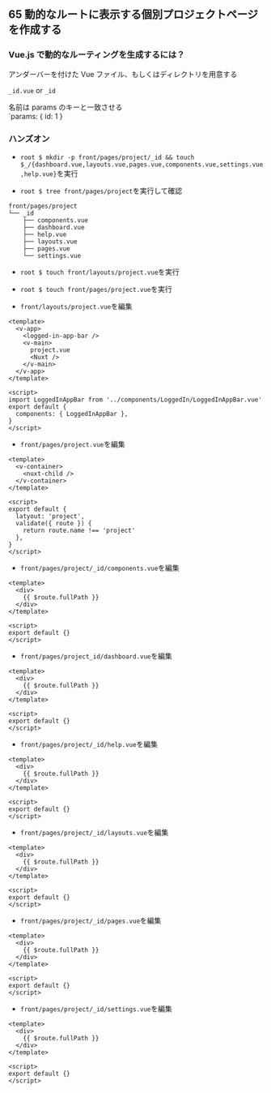 ## 65 動的なルートに表示する個別プロジェクトページを作成する

### Vue.js で動的なルーティングを生成するには？

アンダーバーを付けた Vue ファイル、もしくはディレクトリを用意する<br>

`_id.vue` or `_id`<br>

名前は params のキーと一致させる<br>
`params: { id: 1 }<br>

### ハンズオン

- `root $ mkdir -p front/pages/project/_id && touch $_/{dashboard.vue,layouts.vue,pages.vue,components.vue,settings.vue,help.vue}`を実行<br>

- `root $ tree front/pages/project`を実行して確認<br>

```:terminal
front/pages/project
└── _id
    ├── components.vue
    ├── dashboard.vue
    ├── help.vue
    ├── layouts.vue
    ├── pages.vue
    └── settings.vue
```

- `root $ touch front/layouts/project.vue`を実行<br>

- `root $ touch front/pages/project.vue`を実行<br>

* `front/layouts/project.vue`を編集<br>

```vue:project.vue
<template>
  <v-app>
    <logged-in-app-bar />
    <v-main>
      project.vue
      <Nuxt />
    </v-main>
  </v-app>
</template>

<script>
import LoggedInAppBar from '../components/LoggedIn/LoggedInAppBar.vue'
export default {
  components: { LoggedInAppBar },
}
</script>
```

- `front/pages/project.vue`を編集<br>

```vue:project.vue
<template>
  <v-container>
    <nuxt-child />
  </v-container>
</template>

<script>
export default {
  latyout: 'project',
  validate({ route }) {
    return route.name !== 'project'
  },
}
</script>
```

- `front/pages/project/_id/components.vue`を編集<br>

```vue:components.vue
<template>
  <div>
    {{ $route.fullPath }}
  </div>
</template>

<script>
export default {}
</script>
```

- `front/pages/project_id/dashboard.vue`を編集<br>

```vue:dashboard.vue
<template>
  <div>
    {{ $route.fullPath }}
  </div>
</template>

<script>
export default {}
</script>
```

- `front/pages/project/_id/help.vue`を編集<br>

```vue:help.vue
<template>
  <div>
    {{ $route.fullPath }}
  </div>
</template>

<script>
export default {}
</script>
```

- `front/pages/project/_id/layouts.vue`を編集<br>

```vue:layuts.vue
<template>
  <div>
    {{ $route.fullPath }}
  </div>
</template>

<script>
export default {}
</script>
```

- `front/pages/project/_id/pages.vue`を編集<br>

```vue:pages.vue
<template>
  <div>
    {{ $route.fullPath }}
  </div>
</template>

<script>
export default {}
</script>
```

- `front/pages/project/_id/settings.vue`を編集<br>

```vue:settings.vue
<template>
  <div>
    {{ $route.fullPath }}
  </div>
</template>

<script>
export default {}
</script>
```
